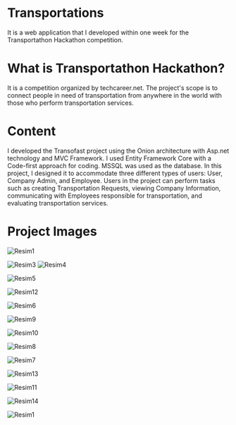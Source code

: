 # Transportations
It is a web application that I developed within one week for the Transportathon Hackathon competition.
# What is Transportathon Hackathon?
It is a competition organized by techcareer.net. The project's scope is to connect people in need of transportation from anywhere in the world with those who perform transportation services.
# Content
I developed the Transofast project using the Onion architecture with Asp.net technology and MVC Framework. I used Entity Framework Core with a Code-first approach for coding. MSSQL was used as the database. In this project, I designed it to accommodate three different types of users: User, Company Admin, and Employee. Users in the project can perform tasks such as creating Transportation Requests, viewing Company Information, communicating with Employees responsible for transportation, and evaluating transportation services.
# Project Images

![Resim1](https://github.com/hzumre/Transportations/blob/main/Resim2.png)

![Resim3](https://github.com/hzumre/Transportations/blob/main/Resim3.png)
![Resim4](https://github.com/hzumre/Transportations/blob/main/Resim4.png)

![Resim5](https://github.com/hzumre/Transportations/blob/main/Resim5.png)


![Resim12](https://github.com/hzumre/Transportations/blob/main/Resim12.png)


![Resim6](https://github.com/hzumre/Transportations/blob/main/Resim6.png)

![Resim9](https://github.com/hzumre/Transportations/blob/main/Resim9.png)

![Resim10](https://github.com/hzumre/Transportations/blob/main/Resim10.png)

![Resim8](https://github.com/hzumre/Transportations/blob/main/Resim8.png)

![Resim7](https://github.com/hzumre/Transportations/blob/main/Resim7.png)

![Resim13](https://github.com/hzumre/Transportations/blob/main/Resim13.png)

![Resim11](https://github.com/hzumre/Transportations/blob/main/Resim11.png)

![Resim14](https://github.com/hzumre/Transportations/blob/main/Resim14.png)

![Resim1](https://github.com/hzumre/Transportations/blob/main/Resim1.png)
